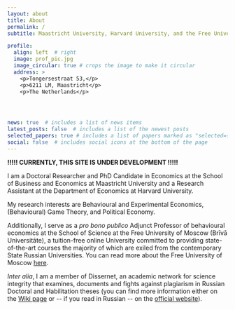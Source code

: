 ```yaml
---
layout: about
title: About
permalink: /
subtitle: Maastricht University, Harvard University, and the Free University of Moscow

profile:
  align: left  # right
  image: prof_pic.jpg
  image_circular: true # crops the image to make it circular
  address: >
    <p>Tongersestraat 53,</p>
    <p>6211 LM, Maastricht</p>
    <p>The Netherlands</p>




news: true  # includes a list of news items
latest_posts: false  # includes a list of the newest posts
selected_papers: true # includes a list of papers marked as "selected={true}"
social: false  # includes social icons at the bottom of the page
---
```



<b>!!!!! CURRENTLY, THIS SITE IS UNDER DEVELOPMENT !!!!! </b>


I am a Doctoral Researcher and PhD Candidate in Economics at the School of Business and Economics at Maastricht University and a Research Assistant at the Department of Economics at Harvard University.

My research interests are Behavioural and Experimental Economics, (Behavioural) Game Theory, and Political Economy.

Additionally, I serve as a <i>pro bono publico</i> Adjunct Professor of behavioural economics at the School of Science at the Free University of Moscow (Brīvā Universitāte), a tuition-free online University committed to providing state-of-the-art courses the majority of which are exiled from the contemporary State Russian Universities. You can read more about the Free University of Moscow [here](/teaching/).


<i>Inter alia</i>, I am a member of Dissernet, an academic network for science integrity that examines, documents and fights against plagiarism in Russian Doctoral and Habilitation theses (you can find more information either on the [Wiki page](https://en.wikipedia.org/wiki/Dissernet) or -- if you read in Russian -- on the [official website](https://www.dissernet.org/)).



















